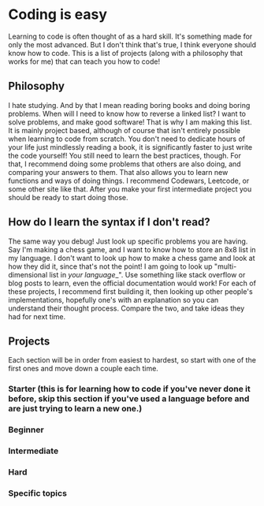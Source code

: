 # Coding is easy
Learning to code is often thought of as a hard skill. It's something made for only the most advanced. But I don't think that's true, I think everyone should know how to code. This is a list of projects (along with a philosophy that works for me) that can teach you how to code!


## Philosophy
I hate studying. And by that I mean reading boring books and doing boring problems. When will I need to know how to reverse a linked list? I want to solve problems, and make good software! That is why I am making this list. It is mainly project based, although of course that isn't entirely possible when learning to code from scratch. You don't need to dedicate hours of your life just mindlessly reading a book, it is significantly faster to just write the code yourself!
You still need to learn the best practices, though. For that, I recommend doing some problems that others are also doing, and comparing your answers to them. That also allows you to learn new functions and ways of doing things. I recommend Codewars, Leetcode, or some other site like that. After you make your first intermediate project you should be ready to start doing those.

## How do I learn the syntax if I don't read?
The same way you debug! Just look up specific problems you are having. Say I'm making a chess game, and I want to know how to store an 8x8 list in my language. I don't want to look up how to make a chess game and look at how they did it, since that's not the point! I am going to look up "multi-dimensional list in _your language__". Use something like stack overflow or blog posts to learn, even the official documentation would work!
For each of these projects, I recommend first building it, then looking up other people's implementations, hopefully one's with an explanation so you can understand their thought process. Compare the two, and take ideas they had for next time.

## Projects
Each section will be in order from easiest to hardest, so start with one of the first ones and move down a couple each time.
### Starter (this is for learning how to code if you've never done it before, skip this section if you've used a language before and are just trying to learn a new one.)

### Beginner

### Intermediate

### Hard

### Specific topics
